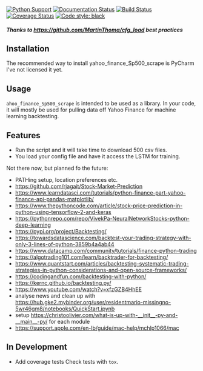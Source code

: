 
[![Python Support](https://img.shields.io/pypi/pyversions/cfg_load.svg)](https://pypi.org/project/cfg_load/)
[![Documentation Status](https://readthedocs.org/projects/cfg_load/badge/?version=latest)](http://cfg-load.readthedocs.io/en/latest/)
[![Build Status](https://travis-ci.org/MartinThoma/cfg_load.svg?branch=master)](https://travis-ci.org/MartinThoma/cfg_load)
[![Coverage Status](https://coveralls.io/repos/github/MartinThoma/cfg_load/badge.svg?branch=master)](https://coveralls.io/github/MartinThoma/cfg_load?branch=master)
[![Code style: black](https://img.shields.io/badge/code%20style-black-000000.svg)](https://github.com/psf/black)

##### Thanks to https://github.com/MartinThoma/cfg_load best practices

## Installation

The recommended way to install yahoo_finance_Sp500_scrape is PyCharm I've not licensed it yet.

## Usage

`ahoo_finance_Sp500_scrape` is intended to be used as a library. In your code, it will mostly
be used for pulling data off Yahoo Finance for machine learning backtesting.


## Features

* Run the script and it will take time to download 500 csv files.
* You load your config file and have it access the LSTM for training.

Not there now, but planned fo the future:

* PATHing setup, location preferences etc.
*  https://github.com/rjagait/Stock-Market-Prediction
*  https://www.learndatasci.com/tutorials/python-finance-part-yahoo-finance-api-pandas-matplotlib/
*  https://www.thepythoncode.com/article/stock-price-prediction-in-python-using-tensorflow-2-and-keras
*  https://pythonrepo.com/repo/VivekPa-NeuralNetworkStocks-python-deep-learning
*  https://pypi.org/project/Backtesting/
*  https://towardsdatascience.com/backtest-your-trading-strategy-with-only-3-lines-of-python-3859b4a4ab44
*  https://www.datacamp.com/community/tutorials/finance-python-trading
*  https://algotrading101.com/learn/backtrader-for-backtesting/
*  https://www.quantstart.com/articles/backtesting-systematic-trading-strategies-in-python-considerations-and-open-source-frameworks/
*  https://codingandfun.com/backtesting-with-python/
*  https://kernc.github.io/backtesting.py/
*  https://www.youtube.com/watch?v=xfzGZB4HhEE
*  analyse news and clean up with https://hub.gke2.mybinder.org/user/residentmario-missingno-5wr46gm8/notebooks/QuickStart.ipynb
*  setup https://christoolivier.com/what-is-up-with-__init__-py-and-__main__-py/ for each module
*  https://support.apple.com/en-lb/guide/mac-help/mchlp1066/mac



## In Development

* Add coverage tests
  Check tests with `tox`.